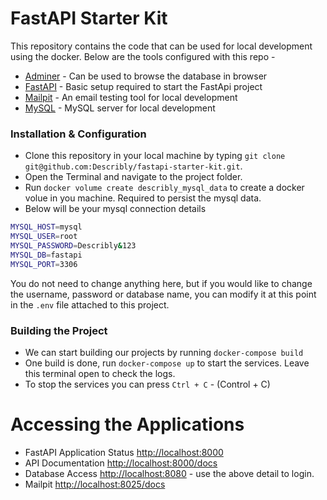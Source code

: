 # FastAPI Starter Kit
This repository contains the code that can be used for local development using the docker. Below are the tools configured with this repo - 
- [Adminer](https://www.adminer.org/) - Can be used to browse the database in browser
- [FastAPI](https://fastapi.tiangolo.com/) - Basic setup required to start the FastApi project
- [Mailpit](https://github.com/axllent/mailpit) - An email testing tool for local development
- [MySQL](https://hub.docker.com/r/mysql/mysql-server/) - MySQL server for local development



### Installation & Configuration
- Clone this repository in your local machine by typing `git clone git@github.com:Describly/fastapi-starter-kit.git`. 
- Open the Terminal and navigate to the project folder.
- Run `docker volume create describly_mysql_data` to create a docker volue in you machine. Required to persist the mysql data.
- Below will be your mysql connection details
```bash
MYSQL_HOST=mysql
MYSQL_USER=root
MYSQL_PASSWORD=Describly&123
MYSQL_DB=fastapi
MYSQL_PORT=3306
```
You do not need to change anything here, but if you would like to change the username, password or database name, you can modify it at this point in the `.env` file attached to this project. 

### Building the Project
- We can start building our projects by running `docker-compose build`
- One build is done, run `docker-compose up` to start the services. Leave this terminal open to check the logs.
- To stop the services you can press `Ctrl + C` - (Control + C)


# Accessing the Applications
- FastAPI Application Status [http://localhost:8000](http://localhost:8000)
- API Documentation [http://localhost:8000/docs](http://localhost:8000/docs)
- Database Access [http://localhost:8080](http://localhost:8080) - use the above detail to login.
- Mailpit [http://localhost:8025/docs](http://localhost:8025)
